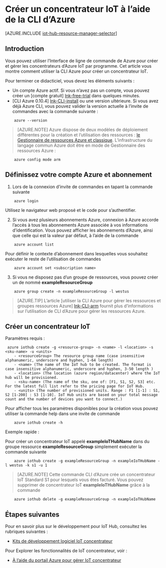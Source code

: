 <properties
    pageTitle="Créer un concentrateur IoT à l’aide de la CLI d’Azure | Microsoft Azure"
    description="Suivez cet article pour créer un concentrateur IoT à l’aide de l’Interface de ligne de commande d’Azure."
    services="iot-hub"
    documentationCenter=".net"
    authors="BeatriceOltean"
    manager="timlt"
    editor=""/>

<tags
     ms.service="iot-hub"
     ms.devlang="multiple"
     ms.topic="article"
     ms.tgt_pltfrm="na"
     ms.workload="na"
     ms.date="09/21/2016"
     ms.author="boltean"/>

# <a name="create-an-iot-hub-using-azure-cli"></a>Créer un concentrateur IoT à l’aide de la CLI d’Azure

[AZURE.INCLUDE [iot-hub-resource-manager-selector](../../includes/iot-hub-resource-manager-selector.md)]

## <a name="introduction"></a>Introduction

Vous pouvez utiliser l’Interface de ligne de commande de Azure pour créer et gérer les concentrateurs d’Azure IoT par programme. Cet article vous montre comment utiliser la CLI Azure pour créer un concentrateur IoT.

Pour terminer ce didacticiel, vous devez les éléments suivants :

- Un compte Azure actif. Si vous n’avez pas un compte, vous pouvez créer un [compte gratuit] [ lnk-free-trial] dans quelques minutes.
- [CLI Azure 0.10.4] [ lnk-CLI-install] ou une version ultérieure. Si vous avez déjà Azure CLI, vous pouvez valider la version actuelle à l’invite de commandes avec la commande suivante :
```
    azure --version
```

> [AZURE.NOTE] Azure dispose de deux modèles de déploiement différentes pour la création et l’utilisation des ressources : [le Gestionnaire de ressources Azure et classique](../resource-manager-deployment-model.md). L’infrastructure du langage commun Azure doit être en mode de Gestionnaire des ressources Azure :
```
    azure config mode arm
```

## <a name="set-your-azure-account-and-subscription"></a>Définissez votre compte Azure et abonnement 

1. Lors de la connexion d’invite de commandes en tapant la commande suivante
```
    azure login
```
Utilisez le navigateur web proposé et le code pour s’authentifier.

2. Si vous avez plusieurs abonnements Azure, connexion à Azure accorde l’accès à tous les abonnements Azure associée à vos informations d’identification. Vous pouvez afficher les abonnements d’Azure, ainsi que celle qui est la valeur par défaut, à l’aide de la commande
```
    azure account list 
```

Pour définir le contexte d’abonnement dans lesquelles vous souhaitez exécuter le reste de l’utilisation de commandes

```
    azure account set <subscription name>
```

3. Si vous ne disposez pas d’un groupe de ressources, vous pouvez créer un de nommé **exampleResourceGroup** 
```
    azure group create -n exampleResourceGroup -l westus
```

> [AZURE.TIP] L’article [utiliser la CLI Azure pour gérer les ressources et groupes ressources Azure] [ lnk-CLI-arm] fournit plus d’informations sur l’utilisation de CLI d’Azure pour gérer les ressources Azure. 


## <a name="create-an-iot-hub"></a>Créer un concentrateur IoT

Paramètres requis :

```
 azure iothub create -g <resource-group> -n <name> -l <location> -s <sku-name> -u <units>  
    - <resourceGroup> The resource group name (case insensitive alphanumeric, underscore and hyphen, 1-64 length)
    - <name> (The name of the IoT hub to be created. The format is case insensitive alphanumeric, underscore and hyphen, 3-50 length )
    - <location> (The location (azure region/datacenter) where the IoT hub will be provisioned.
    - <sku-name> (The name of the sku, one of: [F1, S1, S2, S3] etc. For the latest full list refer to the pricing page for IoT Hub.
    - <units> (The number of provisioned units. Range : F1 [1-1] : S1, S2 [1-200] : S3 [1-10]. IoT Hub units are based on your total message count and the number of devices you want to connect.)
```
Pour afficher tous les paramètres disponibles pour la création vous pouvez utiliser la commande help dans une invite de commande
```
    azure iothub create -h 
```
Exemple rapide :

 Pour créer un concentrateur IoT appelé **exampleIoTHubName** dans du groupe ressource **exampleResourceGroup** simplement exécuter la commande suivante
```
    azure iothub create -g exampleResourceGroup -n exampleIoTHubName -l westus -k s1 -u 1
```

> [AZURE.NOTE] Cette commande CLI d’Azure crée un concentrateur IoT Standard S1 pour lesquels vous êtes facturé. Vous pouvez supprimer de concentrateur IoT **exampleIoTHubName** grâce à la commande 
```
    azure iothub delete -g exampleResourceGroup -n exampleIoTHubName
```


## <a name="next-steps"></a>Étapes suivantes
Pour en savoir plus sur le développement pour IoT Hub, consultez les rubriques suivantes :
- [Kits de développement logiciel IoT concentrateur][lnk-sdks]

Pour Explorer les fonctionnalités de IoT concentrateur, voir :

- [À l’aide du portail Azure pour gérer IoT concentrateur][lnk-portal]

<!-- Links -->
[lnk-free-trial]: https://azure.microsoft.com/pricing/free-trial/
[lnk-azure-portal]: https://portal.azure.com/
[lnk-status]: https://azure.microsoft.com/status/
[lnk-CLI-install]: ../xplat-cli-install.md
[lnk-rest-api]: https://msdn.microsoft.com/library/mt589014.aspx
[lnk-CLI-arm]: ../xplat-cli-azure-resource-manager.md

[lnk-sdks]: iot-hub-devguide-sdks.md
[lnk-portal]: iot-hub-create-through-portal.md 
